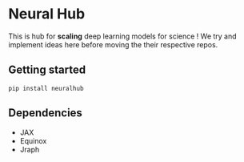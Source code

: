 # Neural Hub

This is hub for __scaling__ deep learning models for science ! We try and implement ideas here before moving the their respective repos.


## Getting started
`pip install neuralhub`



## Dependencies
- JAX
- Equinox
- Jraph
